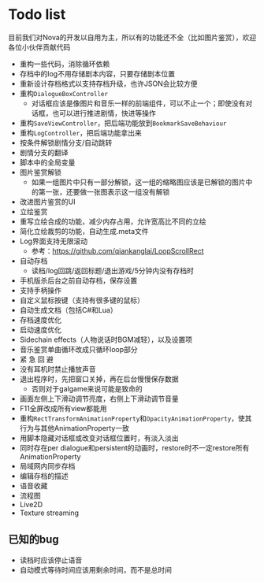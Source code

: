 # Todo list

目前我们对Nova的开发以自用为主，所以有的功能还不全（比如图片鉴赏），欢迎各位小伙伴贡献代码

* 重构一些代码，消除循环依赖
* 存档中的log不用存储剧本内容，只要存储剧本位置
* 重新设计存档格式以支持存档升级，也许JSON会比较方便
* 重构`DialogueBoxController`
    * 对话框应该是像图片和音乐一样的前端组件，可以不止一个；即使没有对话框，也可以进行推进剧情，快进等操作
* 重构`SaveViewController`，把后端功能放到`BookmarkSaveBehaviour`
* 重构`LogController`，把后端功能拿出来
* 按条件解锁剧情分支/自动跳转
* 剧情分支的翻译
* 脚本中的全局变量
* 图片鉴赏解锁
    * 如果一组图片中只有一部分解锁，这一组的缩略图应该是已解锁的图片中的第一张，还要做一张图表示这一组没有解锁
* 改进图片鉴赏的UI
* 立绘鉴赏
* 重写立绘合成的功能，减少内存占用，允许宽高比不同的立绘
* 简化立绘裁剪的功能，自动生成.meta文件
* Log界面支持无限滚动
    * 参考：https://github.com/qiankanglai/LoopScrollRect
* 自动存档
    * 读档/log回跳/返回标题/退出游戏/5分钟内没有存档时
* 手机版杀后台之前自动存档，保存设置
* 支持手柄操作
* 自定义鼠标按键（支持有很多键的鼠标）
* 自动生成文档（包括C#和Lua）
* 存档速度优化
* 启动速度优化
* Sidechain effects（人物说话时BGM减轻），以及设置项
* 音乐鉴赏单曲循环改成只循环loop部分
* 紧 急 回 避
* 没有耳机时禁止播放声音
* 退出程序时，先把窗口关掉，再在后台慢慢保存数据
    * 否则对于galgame来说可能是致命的
* 画面左侧上下滑动调节亮度，右侧上下滑动调节音量
* F11全屏改成所有view都能用
* 重构`RectTransformAnimationProperty`和`OpacityAnimationProperty`，使其行为与其他AnimationProperty一致
* 用脚本隐藏对话框或改变对话框位置时，有淡入淡出
* 同时存在per dialogue和persistent的动画时，restore时不一定restore所有AnimationProperty
* 局域网内同步存档
* 编辑存档的描述
* 语音收藏
* 流程图
* Live2D
* Texture streaming

## 已知的bug

* 读档时应该停止语音
* 自动模式等待时间应该用剩余时间，而不是总时间
